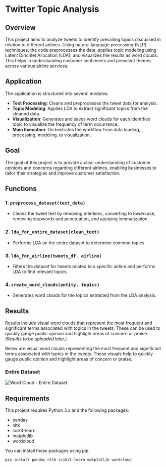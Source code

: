 # Twitter Topic Analysis

## Overview
This project aims to analyze tweets to identify prevailing topics discussed in relation to different airlines. Using natural language processing (NLP) techniques, the code preprocesses the data, applies topic modeling using Latent Dirichlet Allocation (LDA), and visualizes the results as word clouds. This helps in understanding customer sentiments and prevalent themes across various airline services.

## Application
The application is structured into several modules:
- **Text Processing**: Cleans and preprocesses the tweet data for analysis.
- **Topic Modeling**: Applies LDA to extract significant topics from the cleaned data.
- **Visualization**: Generates and saves word clouds for each identified topic to visualize the frequency of term occurrence.
- **Main Execution**: Orchestrates the workflow from data loading, processing, modeling, to visualization.

## Goal
The goal of this project is to provide a clear understanding of customer opinions and concerns regarding different airlines, enabling businesses to tailor their strategies and improve customer satisfaction.

## Functions
### 1. `preprocess_dataset(text_data)`
- Cleans the tweet text by removing mentions, converting to lowercase, removing stopwords and punctuation, and applying lemmatization.

### 2. `lda_for_entire_dataset(clean_text)`
- Performs LDA on the entire dataset to determine common topics.

### 3. `lda_for_airline(tweets_df, airline)`
- Filters the dataset for tweets related to a specific airline and performs LDA to find relevant topics.

### 4. `create_word_clouds(entity, topics)`
- Generates word clouds for the topics extracted from the LDA analysis.

## Results
Results include visual word clouds that represent the most frequent and significant terms associated with topics in the tweets. These can be used to quickly gauge public opinion and highlight areas of concern or praise. *(Results to be uploaded later.)*

Below are visual word clouds representing the most frequent and significant terms associated with topics in the tweets. These visuals help to quickly gauge public opinion and highlight areas of concern or praise.

### Entire Dataset
![Word Cloud - Entire Dataset](https://drive.google.com/file/d/165gVKt5yvLEIKZxxeMozp5O4frZd5zaD/view)

## Requirements
This project requires Python 3.x and the following packages:
- pandas
- nltk
- scikit-learn
- matplotlib
- wordcloud

You can install these packages using pip:
```bash
pip install pandas nltk scikit-learn matplotlib wordcloud
